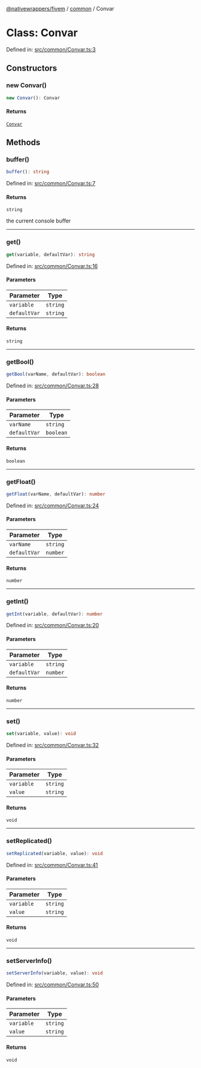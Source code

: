 [@nativewrappers/fivem](../../README.md) / [common](../README.md) / Convar

# Class: Convar

Defined in: [src/common/Convar.ts:3](https://github.com/nativewrappers/nativewrappers/blob/3a5a8937f4f56e42414bc65083bf196262ee500c/src/common/Convar.ts#L3)

## Constructors

### new Convar()

```ts
new Convar(): Convar
```

#### Returns

[`Convar`](Convar.md)

## Methods

### buffer()

```ts
buffer(): string
```

Defined in: [src/common/Convar.ts:7](https://github.com/nativewrappers/nativewrappers/blob/3a5a8937f4f56e42414bc65083bf196262ee500c/src/common/Convar.ts#L7)

#### Returns

`string`

the current console buffer

***

### get()

```ts
get(variable, defaultVar): string
```

Defined in: [src/common/Convar.ts:16](https://github.com/nativewrappers/nativewrappers/blob/3a5a8937f4f56e42414bc65083bf196262ee500c/src/common/Convar.ts#L16)

#### Parameters

| Parameter | Type |
| ------ | ------ |
| `variable` | `string` |
| `defaultVar` | `string` |

#### Returns

`string`

***

### getBool()

```ts
getBool(varName, defaultVar): boolean
```

Defined in: [src/common/Convar.ts:28](https://github.com/nativewrappers/nativewrappers/blob/3a5a8937f4f56e42414bc65083bf196262ee500c/src/common/Convar.ts#L28)

#### Parameters

| Parameter | Type |
| ------ | ------ |
| `varName` | `string` |
| `defaultVar` | `boolean` |

#### Returns

`boolean`

***

### getFloat()

```ts
getFloat(varName, defaultVar): number
```

Defined in: [src/common/Convar.ts:24](https://github.com/nativewrappers/nativewrappers/blob/3a5a8937f4f56e42414bc65083bf196262ee500c/src/common/Convar.ts#L24)

#### Parameters

| Parameter | Type |
| ------ | ------ |
| `varName` | `string` |
| `defaultVar` | `number` |

#### Returns

`number`

***

### getInt()

```ts
getInt(variable, defaultVar): number
```

Defined in: [src/common/Convar.ts:20](https://github.com/nativewrappers/nativewrappers/blob/3a5a8937f4f56e42414bc65083bf196262ee500c/src/common/Convar.ts#L20)

#### Parameters

| Parameter | Type |
| ------ | ------ |
| `variable` | `string` |
| `defaultVar` | `number` |

#### Returns

`number`

***

### set()

```ts
set(variable, value): void
```

Defined in: [src/common/Convar.ts:32](https://github.com/nativewrappers/nativewrappers/blob/3a5a8937f4f56e42414bc65083bf196262ee500c/src/common/Convar.ts#L32)

#### Parameters

| Parameter | Type |
| ------ | ------ |
| `variable` | `string` |
| `value` | `string` |

#### Returns

`void`

***

### setReplicated()

```ts
setReplicated(variable, value): void
```

Defined in: [src/common/Convar.ts:41](https://github.com/nativewrappers/nativewrappers/blob/3a5a8937f4f56e42414bc65083bf196262ee500c/src/common/Convar.ts#L41)

#### Parameters

| Parameter | Type |
| ------ | ------ |
| `variable` | `string` |
| `value` | `string` |

#### Returns

`void`

***

### setServerInfo()

```ts
setServerInfo(variable, value): void
```

Defined in: [src/common/Convar.ts:50](https://github.com/nativewrappers/nativewrappers/blob/3a5a8937f4f56e42414bc65083bf196262ee500c/src/common/Convar.ts#L50)

#### Parameters

| Parameter | Type |
| ------ | ------ |
| `variable` | `string` |
| `value` | `string` |

#### Returns

`void`
